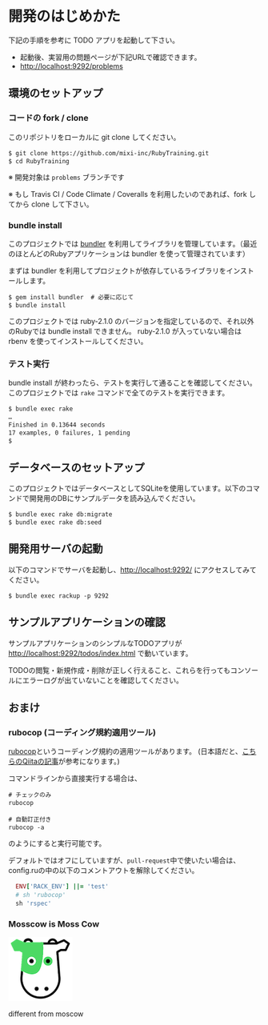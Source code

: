 # 開発のはじめかた

下記の手順を参考に TODO アプリを起動して下さい。

- 起動後、実習用の問題ページが下記URLで確認できます。
- [http://localhost:9292/problems](http://localhost:9292/problems) 

## 環境のセットアップ

### コードの fork / clone

このリポジトリをローカルに git clone してください。

```
$ git clone https://github.com/mixi-inc/RubyTraining.git
$ cd RubyTraining
```

※ 開発対象は `problems` ブランチです

※ もし Travis CI / Code Climate / Coveralls を利用したいのであれば、fork してから clone して下さい。

### bundle install

このプロジェクトでは [bundler](http://bundler.io/) を利用してライブラリを管理しています。（最近のほとんどのRubyアプリケーションは bundler を使って管理されています）

まずは bundler を利用してプロジェクトが依存しているライブラリをインストールします。

```
$ gem install bundler  # 必要に応じて
$ bundle install
```

このプロジェクトでは ruby-2.1.0 のバージョンを指定しているので、それ以外のRubyでは bundle install できません。
ruby-2.1.0 が入っていない場合は rbenv を使ってインストールしてください。

### テスト実行

bundle install が終わったら、テストを実行して通ることを確認してください。
このプロジェクトでは `rake` コマンドで全てのテストを実行できます。

```
$ bundle exec rake
…
Finished in 0.13644 seconds
17 examples, 0 failures, 1 pending
$
```

## データベースのセットアップ

このプロジェクトではデータベースとしてSQLiteを使用しています。以下のコマンドで開発用のDBにサンプルデータを読み込んでください。

```
$ bundle exec rake db:migrate
$ bundle exec rake db:seed
```

## 開発用サーバの起動
以下のコマンドでサーバを起動し、[http://localhost:9292/](http://localhost:9292/) にアクセスしてみてください。

```
$ bundle exec rackup -p 9292
```

## サンプルアプリケーションの確認
サンプルアプリケーションのシンプルなTODOアプリが [http://localhost:9292/todos/index.html](http://localhost:9292/todos/index.html) で動いています。

TODOの閲覧・新規作成・削除が正しく行えること、これらを行ってもコンソールにエラーログが出ていないことを確認してください。


## おまけ

### rubocop (コーディング規約適用ツール)

[rubocop](https://github.com/bbatsov/rubocop)というコーディング規約の適用ツールがあります。
(日本語だと、[こちらのQiitaの記事](http://qiita.com/yaotti/items/4f69a145a22f9c8f8333)が参考になります。)

コマンドラインから直接実行する場合は、

```
# チェックのみ
rubocop

# 自動訂正付き
rubocop -a
```

のようにすると実行可能です。

デフォルトではオフにしていますが、`pull-request`中で使いたい場合は、
config.ruの中の以下のコメントアウトを解除してください。

```ruby
  ENV['RACK_ENV'] ||= 'test'
  # sh 'rubocop'
  sh 'rspec'
```

### Mosscow is Moss Cow

![moss cow](img/mosscow.png)

different from moscow
